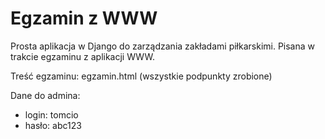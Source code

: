 # Egzamin z WWW
Prosta aplikacja w Django do zarządzania zakładami piłkarskimi. Pisana w trakcie egzaminu z aplikacji WWW.

Treść egzaminu: egzamin.html (wszystkie podpunkty zrobione)

Dane do admina:
- login: tomcio
- hasło: abc123
